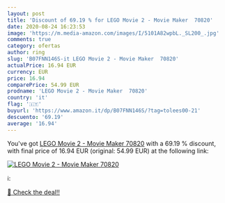 ```yaml
---
layout: post
title: 'Discount of 69.19 % for LEGO Movie 2 - Movie Maker  70820'
date: 2020-08-24 16:23:53
image: 'https://m.media-amazon.com/images/I/5101A82wpbL._SL200_.jpg'
comments: true
category: ofertas
author: ring
slug: 'B07FNN146S-it LEGO Movie 2 - Movie Maker  70820'
actualPrice: 16.94 EUR
currency: EUR
price: 16.94
comparePrice: 54.99 EUR
prodname: 'LEGO Movie 2 - Movie Maker  70820'
country: 'it'
flag: '🇮🇹'
buyurl: 'https://www.amazon.it/dp/B07FNN146S/?tag=tolees00-21'
descuento: '69.19'
average: '16.94'
---
```


You've got [LEGO Movie 2 - Movie Maker  70820](https://www.amazon.it/dp/B07FNN146S/?tag=tolees00-21) with a  69.19 % discount, with final price of 16.94 EUR (original: 54.99 EUR) at the following link:

[![LEGO Movie 2 - Movie Maker  70820](https://m.media-amazon.com/images/I/5101A82wpbL._SL200_.jpg)](https://www.amazon.it/dp/B07FNN146S/?tag=tolees00-21)

ℹ️:


[🛒 Check the deal!!](https://www.amazon.it/dp/B07FNN146S/?tag=tolees00-21)

